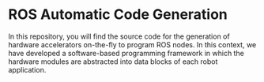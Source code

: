 
# ROS Automatic Code Generation
In this repository, you will find the source code for the generation of hardware accelerators on-the-fly to program ROS nodes. In this context, we have developed a software-based programming framework in which the hardware modules are abstracted into data blocks of each robot application. 
